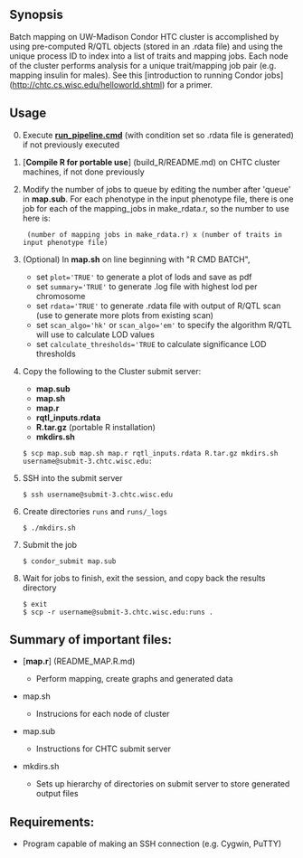 ## Synopsis
Batch mapping on UW-Madison Condor HTC cluster is accomplished by using pre-computed R/QTL objects (stored in an .rdata file) and using the unique process ID to index into a list of traits and mapping jobs. Each node of the cluster performs analysis for a unique trait/mapping job pair (e.g. mapping insulin for males). See this [introduction to running Condor jobs] (http://chtc.cs.wisc.edu/helloworld.shtml) for a primer.

## Usage
0. Execute [**run_pipeline.cmd**](../README.md) (with condition set so .rdata file is generated) if not previously executed
0. [**Compile R for portable use**] (build_R/README.md) on CHTC cluster machines, if not done previously
0. Modify the number of jobs to queue by editing the number after 'queue' in **map.sub**. For each phenotype in the input phenotype file, there is one job for each of the mapping_jobs in make_rdata.r, so the number to use here is:
	
		(number of mapping jobs in make_rdata.r) x (number of traits in input phenotype file)
0. (Optional) In **map.sh** on line beginning with "R CMD BATCH", 
	* set `plot='TRUE'` to generate a plot of lods and save as pdf
	* set `summary='TRUE'` to generate .log file with highest lod per chromosome
	* set `rdata='TRUE'` to generate .rdata file with output of R/QTL scan (use to generate more plots from existing scan)
	* set `scan_algo='hk'` or `scan_algo='em'` to specify the algorithm R/QTL will use to calculate LOD values
	* set `calculate_thresholds='TRUE` to calculate significance LOD thresholds

0. Copy the following to the Cluster submit server:
	* **map.sub**
	* **map.sh**
	* **map.r**
	* **rqtl_inputs.rdata**
	* **R.tar.gz**	(portable R installation)
	* **mkdirs.sh**
	
	`$ scp map.sub map.sh map.r rqtl_inputs.rdata R.tar.gz mkdirs.sh username@submit-3.chtc.wisc.edu:`
	
0. SSH into the submit server

	`$ ssh username@submit-3.chtc.wisc.edu`

0. Create directories `runs` and `runs/_logs`

	`$ ./mkdirs.sh`


0. Submit the job

	`$ condor_submit map.sub`
	
0. Wait for jobs to finish, exit the session, and copy back the results directory

	```
	$ exit
	$ scp -r username@submit-3.chtc.wisc.edu:runs .
	```
	
	
## Summary of important files:
* [**map.r**] (README_MAP.R.md)
  * Perform mapping, create graphs and generated data

* map.sh
  * Instrucions for each node of cluster

* map.sub
  * Instructions for CHTC submit server

* mkdirs.sh
  * Sets up hierarchy of directories on submit server to store generated output files

## Requirements:
* Program capable of making an SSH connection (e.g. Cygwin, PuTTY)
